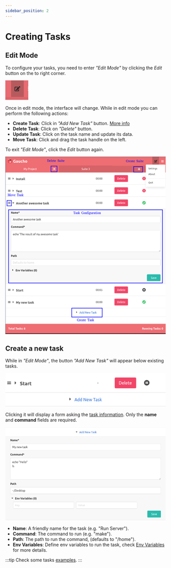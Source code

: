 ```yaml
---
sidebar_position: 2
---
```


# Creating Tasks

## Edit Mode
To configure your tasks, you need to enter _"Edit Mode"_ by clicking the _Edit_ button on the to right corner.

![Edit Button](/img/docs/edit_button.png)

Once in edit mode, the interface will change. While in edit mode you can perform the following actions:
* **Create Task**: Click in _"Add New Task"_ button. [More info](#create-a-new-task)
* **Delete Task**: Click on _"Delete"_ button.
* **Update Task**: Click on the task name and update its data.
* **Move Task**: Click and drag the task handle on the left.

To exit  _"Edit Mode"_, click the _Edit_ button again.

![Edit Mode](/img/docs/gaucho_interface_edit.png)

## Create a new task
While in _"Edit Mode"_, the button _"Add New Task"_ will appear below existing tasks.

![Add Task Button](/img/docs/add_task_button.png)

Clicking it will display a form asking the [task information](/docs/intro#tasks). Only the **name**
and **command** fields are required.

![Add New Task Form](/img/docs/add_new_task_form.png)

* **Name**: A friendly name for the task (e.g. "Run Server").
* **Command**: The command to run (e.g. "make").
* **Path**: The path to run the command, (defaults to "/home").
* **Env Variables**: Define env variables to run the task, check [Env Variables](/docs/features/env-variables) for more details.

:::tip
Check some tasks [examples](/docs/examples/intro).
:::
